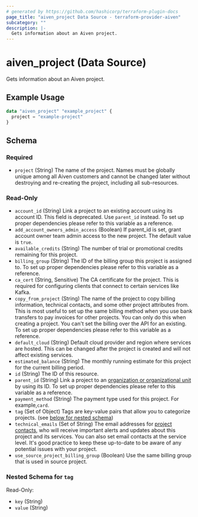 ```yaml
---
# generated by https://github.com/hashicorp/terraform-plugin-docs
page_title: "aiven_project Data Source - terraform-provider-aiven"
subcategory: ""
description: |-
  Gets information about an Aiven project.
---
```


# aiven_project (Data Source)

Gets information about an Aiven project.

## Example Usage

```terraform
data "aiven_project" "example_project" {
  project = "example-project"
}
```

<!-- schema generated by tfplugindocs -->
## Schema

### Required

- `project` (String) The name of the project. Names must be globally unique among all Aiven customers and cannot be changed later without destroying and re-creating the project, including all sub-resources.

### Read-Only

- `account_id` (String) Link a project to an existing account using its account ID. This field is deprecated. Use `parent_id` instead. To set up proper dependencies please refer to this variable as a reference.
- `add_account_owners_admin_access` (Boolean) If parent_id is set, grant account owner team admin access to the new project. The default value is `true`.
- `available_credits` (String) The number of trial or promotional credits remaining for this project.
- `billing_group` (String) The ID of the billing group this project is assigned to. To set up proper dependencies please refer to this variable as a reference.
- `ca_cert` (String, Sensitive) The CA certificate for the project. This is required for configuring clients that connect to certain services like Kafka.
- `copy_from_project` (String) The name of the project to copy billing information, technical contacts, and some other project attributes from. This is most useful to set up the same billing method when you use bank transfers to pay invoices for other projects. You can only do this when creating a project. You can't set the billing over the API for an existing. To set up proper dependencies please refer to this variable as a reference.
- `default_cloud` (String) Default cloud provider and region where services are hosted. This can be changed after the project is created and will not affect existing services.
- `estimated_balance` (String) The monthly running estimate for this project for the current billing period.
- `id` (String) The ID of this resource.
- `parent_id` (String) Link a project to an [organization or organizational unit](https://aiven.io/docs/platform/concepts/orgs-units-projects) by using its ID. To set up proper dependencies please refer to this variable as a reference.
- `payment_method` (String) The payment type used for this project. For example,`card`.
- `tag` (Set of Object) Tags are key-value pairs that allow you to categorize projects. (see [below for nested schema](#nestedatt--tag))
- `technical_emails` (Set of String) The email addresses for [project contacts](https://aiven.io/docs/platform/howto/technical-emails), who will receive important alerts and updates about this project and its services. You can also set email contacts at the service level. It's good practice to keep these up-to-date to be aware of any potential issues with your project.
- `use_source_project_billing_group` (Boolean) Use the same billing group that is used in source project.

<a id="nestedatt--tag"></a>
### Nested Schema for `tag`

Read-Only:

- `key` (String)
- `value` (String)
